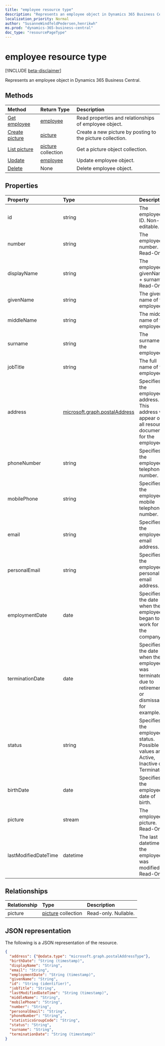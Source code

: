 ```yaml
---
title: "employee resource type"
description: "Represents an employee object in Dynamics 365 Business Central."
localization_priority: Normal
author: "SusanneWindfeldPedersen,henrikwh"
ms.prod: "dynamics-365-business-central"
doc_type: "resourcePageType"
---
```


# employee resource type

[!INCLUDE [beta-disclaimer](../../includes/beta-disclaimer.md)]

Represents an employee object in Dynamics 365 Business Central.

## Methods

| Method       | Return Type | Description |
|:-------------|:------------|:------------|
| [Get employee](../api/dynamics-employee-get.md) | [employee](dynamics-employee.md) | Read properties and relationships of employee object. |
| [Create picture](../api/dynamics-employee-post-picture.md) | [picture](dynamics-picture.md) | Create a new picture by posting to the picture collection. |
| [List picture](../api/dynamics-employee-list-picture.md) | [picture](dynamics-picture.md) collection | Get a picture object collection. |
| [Update](../api/dynamics-employee-update.md) | [employee](dynamics-employee.md) | Update employee object. |
| [Delete](../api/dynamics-employee-delete.md) | None | Delete employee object. |

## Properties

| Property     | Type        | Description |
|:-------------|:------------|:------------|
|id                  |string    |The employee ID. Non-editable.                         |
|number              |string  |The employee number. Read-Only.                        |
|displayName         |string  |The employee givenName + surname. Read-Only.           |
|givenName           |string  |The given name of the employee.                        |
|middleName          |string  |The middle name of the employee.                       |
|surname             |string  |The surname of the employee                            |
|jobTitle            |string  |The full name of the employee                          |
|address             |[microsoft.graph.postalAddress](../resources/dynamics-complextypes.md)|Specifies the employee's address. This address will appear on all resource documents for the employee.|
|phoneNumber         |string  |Specifies the employee's telephone number.             |
|mobilePhone         |string  |Specifies the employee's mobile telephone number.      |
|email               |string  |Specifies the employee's email address.                |
|personalEmail       |string  |Specifies the employee's personal email address.       |
|employmentDate      |date    |Specifies the date when the employee began to work for the company.|
|terminationDate     |date    |Specifies the date when the employee was terminated, due to retirement or dismissal, for example.|
|status              |string  |Specifies the employee's status. Possible values are Active, Inactive or Terminated|
|birthDate           |date    |Specifies the employee's date of birth.                |
|picture             |stream  |The employee picture. Read-Only.                       |
|lastModifiedDateTime|datetime|The last datetime the employee was modified. Read-Only.|  



## Relationships

| Relationship | Type        | Description |
|:-------------|:------------|:------------|
|picture|[picture](dynamics-picture.md) collection| Read-only. Nullable.|

## JSON representation

The following is a JSON representation of the resource.

<!-- {
  "blockType": "resource",
  "optionalProperties": [

  ],
  "@odata.type": "microsoft.graph.employee",
  "baseType": "",
  "keyProperty": "id"
}-->

```json
{
  "address": {"@odata.type": "microsoft.graph.postalAddressType"},
  "birthDate": "String (timestamp)",
  "displayName": "String",
  "email": "String",
  "employmentDate": "String (timestamp)",
  "givenName": "String",
  "id": "String (identifier)",
  "jobTitle": "String",
  "lastModifiedDateTime": "String (timestamp)",
  "middleName": "String",
  "mobilePhone": "String",
  "number": "String",
  "personalEmail": "String",
  "phoneNumber": "String",
  "statisticsGroupCode": "String",
  "status": "String",
  "surname": "String",
  "terminationDate": "String (timestamp)"
}
```

<!-- uuid: 16cd6b66-4b1a-43a1-adaf-3a886856ed98
2019-02-04 14:57:30 UTC -->
<!-- {
  "type": "#page.annotation",
  "description": "employee resource",
  "keywords": "",
  "section": "documentation",
  "tocPath": ""
}-->